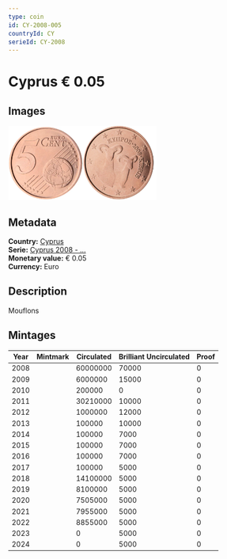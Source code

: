```yaml
---
type: coin
id: CY-2008-005
countryId: CY
serieId: CY-2008
---
```


# Cyprus € 0.05

## Images

<img src="../../../Images/common-2007-005.webp" height="150" alt="Front image"><img src="Images/cyprus-2008-005.webp" height="150" alt="Back image">

## Metadata

**Country:** [Cyprus](../index.md)\
**Serie:** [Cyprus 2008 - ...](index.md)\
**Monetary value:** € 0.05\
**Currency:** Euro

## Description

Mouflons

## Mintages

| Year | Mintmark | Circulated | Brilliant Uncirculated | Proof |
| ---- | -------- | ---------- | ---------------------- | ----- |
| 2008 |          | 60000000   | 70000                  | 0     |
| 2009 |          | 6000000    | 15000                  | 0     |
| 2010 |          | 200000     | 0                      | 0     |
| 2011 |          | 30210000   | 10000                  | 0     |
| 2012 |          | 1000000    | 12000                  | 0     |
| 2013 |          | 100000     | 10000                  | 0     |
| 2014 |          | 100000     | 7000                   | 0     |
| 2015 |          | 100000     | 7000                   | 0     |
| 2016 |          | 100000     | 7000                   | 0     |
| 2017 |          | 100000     | 5000                   | 0     |
| 2018 |          | 14100000   | 5000                   | 0     |
| 2019 |          | 8100000    | 5000                   | 0     |
| 2020 |          | 7505000    | 5000                   | 0     |
| 2021 |          | 7955000    | 5000                   | 0     |
| 2022 |          | 8855000    | 5000                   | 0     |
| 2023 |          | 0          | 5000                   | 0     |
| 2024 |          | 0          | 5000                   | 0     |

